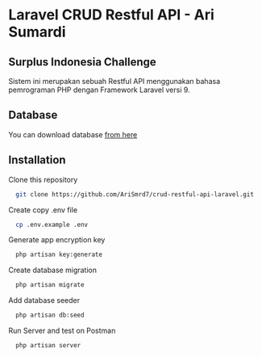 
# Laravel CRUD Restful API - Ari Sumardi
## Surplus Indonesia Challenge

Sistem ini merupakan sebuah Restful API menggunakan bahasa pemrograman PHP dengan Framework Laravel versi 9.

## Database
You can download database [from here](https://drive.google.com/file/d/1OpInOvcx216u7gUnTyTz6j7M6cF2kjiS/view?usp=share_link)

## Installation

Clone this repository

```bash
  git clone https://github.com/AriSmrd7/crud-restful-api-laravel.git
```
Create copy .env file 

```bash
  cp .env.example .env
```
Generate app encryption key 

```bash
  php artisan key:generate
```
Create database migration 

```bash
  php artisan migrate
```
Add database seeder 

```bash
  php artisan db:seed
```
Run Server and test on Postman

```bash
  php artisan server
```